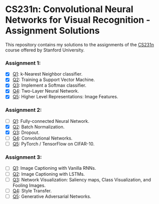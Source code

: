 # CS231n: Convolutional Neural Networks for Visual Recognition - Assignment Solutions


This repository contains my solutions to the assignments of the [CS231n](http://cs231n.stanford.edu/) course offered by Stanford University.

### Assignment 1:
- [x] [Q1](https://github.com/Rhadow/cs231n_assignments/blob/master/assignment1/knn.ipynb): k-Nearest Neighbor classifier.
- [x] [Q2](https://github.com/Rhadow/cs231n_assignments/blob/master/assignment1/svm.ipynb): Training a Support Vector Machine.
- [x] [Q3](https://github.com/Rhadow/cs231n_assignments/blob/master/assignment1/softmax.ipynb): Implement a Softmax classifier.
- [x] [Q4](https://github.com/Rhadow/cs231n_assignments/blob/master/assignment1/two_layer_net.ipynb): Two-Layer Neural Network.
- [x] [Q5](https://github.com/Rhadow/cs231n_assignments/blob/master/assignment1/features.ipynb): Higher Level Representations: Image Features.

### Assignment 2:
- [ ] [Q1](https://github.com/Rhadow/cs231n_assignments/blob/master/assignment2/FullyConnectedNets.ipynb): Fully-connected Neural Network.
- [x] [Q2](https://github.com/Rhadow/cs231n_assignments/blob/master/assignment2/BatchNormalization.ipynb): Batch Normalization.
- [x] [Q3](https://github.com/Rhadow/cs231n_assignments/blob/master/assignment2/Dropout.ipynb): Dropout.
- [ ] [Q4](https://github.com/Rhadow/cs231n_assignments/blob/master/assignment2/ConvolutionalNetworks.ipynb): Convolutional Networks.
- [ ] [Q5](https://github.com/Rhadow/cs231n_assignments/blob/master/assignment2/TensorFlow.ipynb): PyTorch / TensorFlow on CIFAR-10.

### Assignment 3:
- [ ] [Q1](https://github.com/Rhadow/cs231n_assignments/blob/master/assignment3/RNN_Captioning.ipynb): Image Captioning with Vanilla RNNs.
- [ ] [Q2](https://github.com/Rhadow/cs231n_assignments/blob/master/assignment3/LSTM_Captioning.ipynb): Image Captioning with LSTMs.
- [ ] [Q3](https://github.com/Rhadow/cs231n_assignments/blob/master/assignment3/NetworkVisualization-TensorFlow.ipynb): Network Visualization: Saliency maps, Class Visualization, and Fooling Images.
- [ ] [Q4](https://github.com/Rhadow/cs231n_assignments/blob/master/assignment3/StyleTransfer-TensorFlow.ipynb): Style Transfer.
- [ ] [Q5](https://github.com/Rhadow/cs231n_assignments/blob/master/assignment3/GANs-TensorFlow.ipynb): Generative Adversarial Networks.